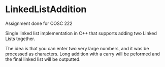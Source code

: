 # LinkedListAddition
Assignment done for COSC 222

Single linked list implementation in C++ that supports adding two Linked Lists together.

The idea is that you can enter two very large numbers, and it was be processed as characters.
Long addition with a carry will be peformed and the final linked list will be outputted.
